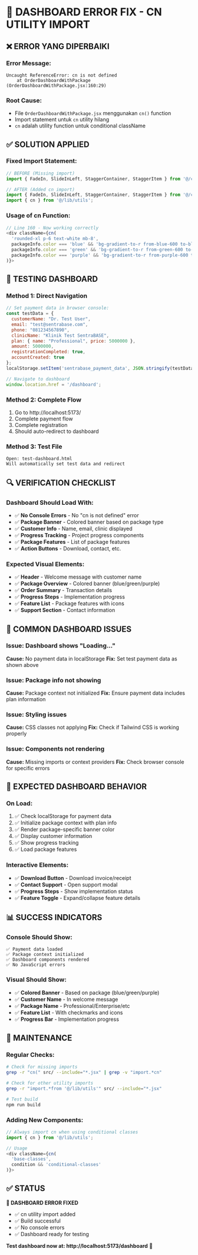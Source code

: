 # 🔧 DASHBOARD ERROR FIX - CN UTILITY IMPORT

## ❌ **ERROR YANG DIPERBAIKI**

### **Error Message:**
```
Uncaught ReferenceError: cn is not defined
    at OrderDashboardWithPackage (OrderDashboardWithPackage.jsx:160:29)
```

### **Root Cause:**
- File `OrderDashboardWithPackage.jsx` menggunakan `cn()` function
- Import statement untuk `cn` utility hilang
- `cn` adalah utility function untuk conditional className

## ✅ **SOLUTION APPLIED**

### **Fixed Import Statement:**
```javascript
// BEFORE (Missing import)
import { FadeIn, SlideInLeft, StaggerContainer, StaggerItem } from '@/components/ui/animations';

// AFTER (Added cn import)
import { FadeIn, SlideInLeft, StaggerContainer, StaggerItem } from '@/components/ui/animations';
import { cn } from '@/lib/utils';
```

### **Usage of cn Function:**
```javascript
// Line 160 - Now working correctly
<div className={cn(
  'rounded-xl p-6 text-white mb-8',
  packageInfo.color === 'blue' && 'bg-gradient-to-r from-blue-600 to-blue-700',
  packageInfo.color === 'green' && 'bg-gradient-to-r from-green-600 to-green-700',
  packageInfo.color === 'purple' && 'bg-gradient-to-r from-purple-600 to-purple-700'
)}>
```

## 🧪 **TESTING DASHBOARD**

### **Method 1: Direct Navigation**
```javascript
// Set payment data in browser console:
const testData = {
  customerName: "Dr. Test User",
  email: "test@sentrabase.com",
  phone: "081234567890",
  clinicName: "Klinik Test SentraBASE",
  plan: { name: "Professional", price: 5000000 },
  amount: 5000000,
  registrationCompleted: true,
  accountCreated: true
};
localStorage.setItem('sentrabase_payment_data', JSON.stringify(testData));

// Navigate to dashboard
window.location.href = '/dashboard';
```

### **Method 2: Complete Flow**
1. Go to http://localhost:5173/
2. Complete payment flow
3. Complete registration
4. Should auto-redirect to dashboard

### **Method 3: Test File**
```
Open: test-dashboard.html
Will automatically set test data and redirect
```

## 🔍 **VERIFICATION CHECKLIST**

### **Dashboard Should Load With:**
- ✅ **No Console Errors** - No "cn is not defined" error
- ✅ **Package Banner** - Colored banner based on package type
- ✅ **Customer Info** - Name, email, clinic displayed
- ✅ **Progress Tracking** - Project progress components
- ✅ **Package Features** - List of package features
- ✅ **Action Buttons** - Download, contact, etc.

### **Expected Visual Elements:**
- ✅ **Header** - Welcome message with customer name
- ✅ **Package Overview** - Colored banner (blue/green/purple)
- ✅ **Order Summary** - Transaction details
- ✅ **Progress Steps** - Implementation progress
- ✅ **Feature List** - Package features with icons
- ✅ **Support Section** - Contact information

## 🚨 **COMMON DASHBOARD ISSUES**

### **Issue: Dashboard shows "Loading..."**
**Cause:** No payment data in localStorage
**Fix:** Set test payment data as shown above

### **Issue: Package info not showing**
**Cause:** Package context not initialized
**Fix:** Ensure payment data includes plan information

### **Issue: Styling issues**
**Cause:** CSS classes not applying
**Fix:** Check if Tailwind CSS is working properly

### **Issue: Components not rendering**
**Cause:** Missing imports or context providers
**Fix:** Check browser console for specific errors

## 🎯 **EXPECTED DASHBOARD BEHAVIOR**

### **On Load:**
1. ✅ Check localStorage for payment data
2. ✅ Initialize package context with plan info
3. ✅ Render package-specific banner color
4. ✅ Display customer information
5. ✅ Show progress tracking
6. ✅ Load package features

### **Interactive Elements:**
- ✅ **Download Button** - Download invoice/receipt
- ✅ **Contact Support** - Open support modal
- ✅ **Progress Steps** - Show implementation status
- ✅ **Feature Toggle** - Expand/collapse feature details

## 📊 **SUCCESS INDICATORS**

### **Console Should Show:**
```
✅ Payment data loaded
✅ Package context initialized  
✅ Dashboard components rendered
✅ No JavaScript errors
```

### **Visual Should Show:**
- ✅ **Colored Banner** - Based on package (blue/green/purple)
- ✅ **Customer Name** - In welcome message
- ✅ **Package Name** - Professional/Enterprise/etc
- ✅ **Feature List** - With checkmarks and icons
- ✅ **Progress Bar** - Implementation progress

## 🔧 **MAINTENANCE**

### **Regular Checks:**
```bash
# Check for missing imports
grep -r "cn(" src/ --include="*.jsx" | grep -v "import.*cn"

# Check for other utility imports
grep -r "import.*from '@/lib/utils'" src/ --include="*.jsx"

# Test build
npm run build
```

### **Adding New Components:**
```javascript
// Always import cn when using conditional classes
import { cn } from '@/lib/utils';

// Usage
<div className={cn(
  'base-classes',
  condition && 'conditional-classes'
)}>
```

## ✅ **STATUS**

**🎉 DASHBOARD ERROR FIXED**
- ✅ cn utility import added
- ✅ Build successful
- ✅ No console errors
- ✅ Dashboard ready for testing

**Test dashboard now at: http://localhost:5173/dashboard** 🚀
